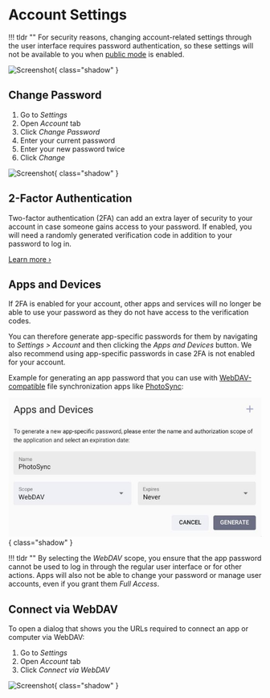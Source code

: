 # Account Settings #

!!! tldr ""
    For security reasons, changing account-related settings through the user interface requires password authentication, so these settings will not be available to you when [public mode](../../getting-started/config-options.md#authentication) is enabled.

![Screenshot](img/settings-account-light.jpg){ class="shadow" }

## Change Password ##

1. Go to *Settings*
2. Open *Account* tab
3. Click *Change Password*
4. Enter your current password
5. Enter your new password twice
6. Click *Change*

![Screenshot](img/change-password-light.jpg){ class="shadow" }

## 2-Factor Authentication

Two-factor authentication (2FA) can add an extra layer of security to your account in case someone gains access to your password. If enabled, you will need a randomly generated verification code in addition to your password to log in.

[Learn more ›](../users/2fa.md)

## Apps and Devices

If 2FA is enabled for your account, other apps and services will no longer be able to use your password as they do not have access to the verification codes.

You can therefore generate app-specific passwords for them by navigating to *Settings > Account* and then clicking the *Apps and Devices* button. We also recommend using app-specific passwords in case 2FA is not enabled for your account.

Example for generating an app password that you can use with [WebDAV-compatible](../sync/webdav.md) file synchronization apps like [PhotoSync](../sync/mobile-devices.md):

![Screenshot](../users/img/app-password.jpg){ class="shadow" }

!!! tldr ""
    By selecting the *WebDAV* scope, you ensure that the app password cannot be used to log in through the regular user interface or for other actions. Apps will also not be able to change your password or manage user accounts, even if you grant them *Full Access*.

## Connect via WebDAV ##

To open a dialog that shows you the URLs required to connect an app or computer via WebDAV:

1. Go to *Settings*
2. Open *Account* tab
3. Click *Connect via WebDAV*

![Screenshot](img/show-webdav-light.jpg){ class="shadow" }